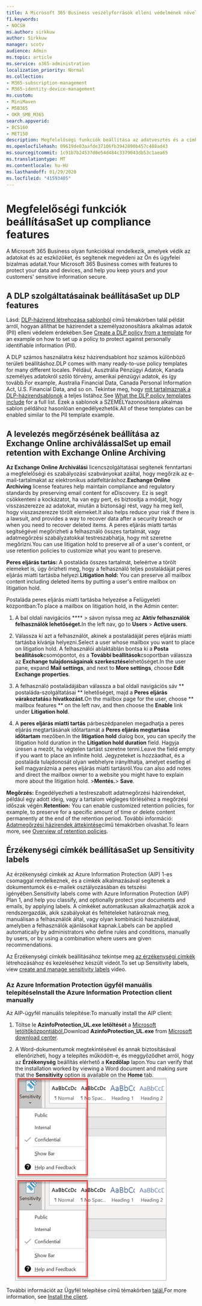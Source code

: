 ```yaml
---
title: A Microsoft 365 Business veszélyforrások elleni védelmének növelése
f1.keywords:
- NOCSH
ms.author: sirkkuw
author: Sirkkuw
manager: scotv
audience: Admin
ms.topic: article
ms.service: o365-administration
localization_priority: Normal
ms.collection:
- M365-subscription-management
- M365-identity-device-management
ms.custom:
- MiniMaven
- MSB365
- OKR_SMB_M365
search.appverid:
- BCS160
- MET150
description: Megfelelőségi funkciók beállítása az adatvesztés és a címkeérzékeny adatok elkerülése érdekében.
ms.openlocfilehash: 09619de03aafde37106fb3942890b457c488ad43
ms.sourcegitcommit: 1c91b7b24537d0e54d484c3379043db53c1aea65
ms.translationtype: MT
ms.contentlocale: hu-HU
ms.lasthandoff: 01/29/2020
ms.locfileid: "41593405"
---
```

# <a name="set-up-compliance-features"></a><span data-ttu-id="1d7e0-103">Megfelelőségi funkciók beállítása</span><span class="sxs-lookup"><span data-stu-id="1d7e0-103">Set up compliance features</span></span>

<span data-ttu-id="1d7e0-104">A Microsoft 365 Business olyan funkciókkal rendelkezik, amelyek védik az adatokat és az eszközöket, és segítenek megvédeni az Ön és ügyfelei bizalmas adatait.</span><span class="sxs-lookup"><span data-stu-id="1d7e0-104">Your Microsoft 365 Business comes with features to protect your data and devices, and help you keep yours and your customers' sensitive information secure.</span></span>

## <a name="set-up-dlp-features"></a><span data-ttu-id="1d7e0-105">A DLP szolgáltatásainak beállítása</span><span class="sxs-lookup"><span data-stu-id="1d7e0-105">Set up DLP features</span></span>

<span data-ttu-id="1d7e0-106">Lásd: [DLP-házirend létrehozása sablonból](https://support.office.com/article/59414438-99f5-488b-975c-5023f2254369) című témakörben talál példát arról, hogyan állíthat be házirendet a személyazonosításra alkalmas adatok (PII) elleni védelem érdekében.</span><span class="sxs-lookup"><span data-stu-id="1d7e0-106">See [Create a DLP policy from a template](https://support.office.com/article/59414438-99f5-488b-975c-5023f2254369) for an example on how to set up a policy to protect against personally identifiable information (PII).</span></span> 
  
<span data-ttu-id="1d7e0-107">A DLP számos használatra kész házirendsablont hoz számos különböző területi beállításhoz.</span><span class="sxs-lookup"><span data-stu-id="1d7e0-107">DLP comes with many ready-to-use policy templates for many different locales.</span></span> <span data-ttu-id="1d7e0-108">Például, Ausztrália Pénzügyi Adatok, Kanada személyes adatokról szóló törvény, amerikai pénzügyi adatok, és így tovább.</span><span class="sxs-lookup"><span data-stu-id="1d7e0-108">For example, Australia Financial Data, Canada Personal Information Act, U.S. Financial Data, and so on.</span></span> <span data-ttu-id="1d7e0-109">Tekintse meg, hogy [mit tartalmaznak a DLP-házirendsablonok](https://support.office.com/article/c2e588d3-8f4f-4937-a286-8c399f28953a) a teljes listához.</span><span class="sxs-lookup"><span data-stu-id="1d7e0-109">See [What the DLP policy templates include](https://support.office.com/article/c2e588d3-8f4f-4937-a286-8c399f28953a) for a full list.</span></span> <span data-ttu-id="1d7e0-110">Ezek a sablonok a SZEMÉLYazonosításra alkalmas sablon példához hasonlóan engedélyezhetők.</span><span class="sxs-lookup"><span data-stu-id="1d7e0-110">All of these templates can be enabled similar to the PII template example.</span></span> 
  
## <a name="set-up-email-retention-with-exchange-online-archiving"></a><span data-ttu-id="1d7e0-111">A levelezés megőrzésének beállítása az Exchange Online archiválással</span><span class="sxs-lookup"><span data-stu-id="1d7e0-111">Set up email retention with Exchange Online Archiving</span></span>

 <span data-ttu-id="1d7e0-112">**Az Exchange Online Archiválási** licencszolgáltatásai segítenek fenntartani a megfelelőségi és szabályozási szabványokat azáltal, hogy megőrzik az e-mail-tartalmakat az elektronikus adatfeltáráshoz.</span><span class="sxs-lookup"><span data-stu-id="1d7e0-112">**Exchange Online Archiving** license features help maintain compliance and regulatory standards by preserving email content for eDiscovery.</span></span> <span data-ttu-id="1d7e0-113">Ez is segít csökkenteni a kockázatot, ha van egy pert, és biztosítja a módját, hogy visszaszerezze az adatokat, miután a biztonsági rést, vagy ha meg kell, hogy visszaszerezze törölt elemeket.</span><span class="sxs-lookup"><span data-stu-id="1d7e0-113">It also helps reduce your risk if there is a lawsuit, and provides a way to recover data after a security breach or when you need to recover deleted items.</span></span> <span data-ttu-id="1d7e0-114">A peres eljárás miatti tartás segítségével megőrizheti a felhasználó összes tartalmát, vagy adatmegőrzési szabályzatokkal testreszabhatja, hogy mit szeretne megőrizni.</span><span class="sxs-lookup"><span data-stu-id="1d7e0-114">You can use litigation hold to preserve all of a user's content, or use retention policies to customize what you want to preserve.</span></span>
  
<span data-ttu-id="1d7e0-115">**Peres eljárás tartás:** A postaláda összes tartalmát, beleértve a törölt elemeket is, úgy őrizheti meg, hogy a felhasználó teljes postaládáját peres eljárás miatti tartásba helyezi.</span><span class="sxs-lookup"><span data-stu-id="1d7e0-115">**Litigation hold:** You can preserve all mailbox content including deleted items by putting a user's entire mailbox on litigation hold.</span></span> 
    
<span data-ttu-id="1d7e0-116">Postaláda peres eljárás miatti tartásba helyezése a Felügyeleti központban:</span><span class="sxs-lookup"><span data-stu-id="1d7e0-116">To place a mailbox on litigation hold, in the Admin center:</span></span>
    
1. <span data-ttu-id="1d7e0-117">A bal oldali navigációs \*\*\*\* \> sávon nyissa meg az **Aktív felhasználók felhasználók lehetőséget.**</span><span class="sxs-lookup"><span data-stu-id="1d7e0-117">In the left nav, go to **Users** \> **Active users**.</span></span>
    
2. <span data-ttu-id="1d7e0-118">Válassza ki azt a felhasználót, akinek a postaládáját peres eljárás miatti tartásba kívánja helyezni.</span><span class="sxs-lookup"><span data-stu-id="1d7e0-118">Select a user whose mailbox you want to place on litigation hold.</span></span> <span data-ttu-id="1d7e0-119">A felhasználói ablaktáblán bontsa ki a **Posta beállítások**csomópontot, és a **További beállítások**csoportban válassza az **Exchange tulajdonságainak szerkesztése**lehetőséget.</span><span class="sxs-lookup"><span data-stu-id="1d7e0-119">In the user pane, expand **Mail settings**, and next to **More settings**, choose **Edit Exchange properties**.</span></span>
    
3. <span data-ttu-id="1d7e0-120">A felhasználó postaládájában válassza a bal oldali navigációs sáv \*\* postaláda-szolgáltatásai \*\* lehetőséget, majd a **Peres eljárás várakoztatás**a **hivatkozást.**</span><span class="sxs-lookup"><span data-stu-id="1d7e0-120">On the mailbox page for the user, choose \*\* mailbox features \*\* on the left nav, and then choose the **Enable** link under **Litigation hold**.</span></span>
    
4. <span data-ttu-id="1d7e0-121">A **peres eljárás miatti tartás** párbeszédpanelen megadhatja a peres eljárás megtartásának időtartamát a **Peres eljárás megtartása időtartam** mezőben.</span><span class="sxs-lookup"><span data-stu-id="1d7e0-121">In the **litigation hold** dialog box, you can specify the litigation hold duration in the **Litigation hold duration** field.</span></span> <span data-ttu-id="1d7e0-122">Hagyja üresen a mezőt, ha végtelen tartást szeretne tenni.</span><span class="sxs-lookup"><span data-stu-id="1d7e0-122">Leave the field empty if you want to place an infinite hold.</span></span> <span data-ttu-id="1d7e0-123">Jegyzeteket is hozzáadhat, és a postaláda tulajdonosát olyan webhelyre irányíthatja, amelyet esetleg el kell magyaráznia a peres eljárás miatti tartásról.</span><span class="sxs-lookup"><span data-stu-id="1d7e0-123">You can also add notes and direct the mailbox owner to a website you might have to explain more about the litigation hold.</span></span> <span data-ttu-id="1d7e0-124">\>**Mentés.**</span><span class="sxs-lookup"><span data-stu-id="1d7e0-124">\> **Save**.</span></span>
    
<span data-ttu-id="1d7e0-125">**Megőrzés:** Engedélyezheti a testreszabott adatmegőrzési házirendeket, például egy adott ideig, vagy a tartalom végleges törléséhez a megőrzési időszak végén.</span><span class="sxs-lookup"><span data-stu-id="1d7e0-125">**Retention:** You can enable customized retention policies, for example, to preserve for a specific amount of time or delete content permanently at the end of the retention period.</span></span> <span data-ttu-id="1d7e0-126">További információ: [Adatmegőrzési házirendek áttekintése](https://support.office.com/article/5e377752-700d-4870-9b6d-12bfc12d2423)című témakörben olvashat.</span><span class="sxs-lookup"><span data-stu-id="1d7e0-126">To learn more, see [Overview of retention policies](https://support.office.com/article/5e377752-700d-4870-9b6d-12bfc12d2423).</span></span>

## <a name="set-up-sensitivity-labels"></a><span data-ttu-id="1d7e0-127">Érzékenységi címkék beállítása</span><span class="sxs-lookup"><span data-stu-id="1d7e0-127">Set up Sensitivity labels</span></span>

<span data-ttu-id="1d7e0-128">Az érzékenységi címkék az Azure Information Protection (AIP) 1-es csomaggal rendelkeznek, és a címkék alkalmazásával segítenek a dokumentumok és e-mailek osztályozásában és tetszési igényében.</span><span class="sxs-lookup"><span data-stu-id="1d7e0-128">Sensitivity labels come with Azure Information Protection (AIP) Plan 1, and help you classify, and optionally protect your documents and emails, by applying labels.</span></span> <span data-ttu-id="1d7e0-129">A címkéket automatikusan alkalmazhatják azok a rendszergazdák, akik szabályokat és feltételeket határoznak meg, manuálisan a felhasználók által, vagy olyan kombináció használatával, amelyben a felhasználók ajánlásokat kapnak.</span><span class="sxs-lookup"><span data-stu-id="1d7e0-129">Labels can be applied automatically by administrators who define rules and conditions, manually by users, or by using a combination where users are given recommendations.</span></span>

<span data-ttu-id="1d7e0-130">Az Érzékenységi címkék beállításához tekintse meg [az érzékenységi címkék](https://support.office.com/article/2fb96b54-7dd2-4f0c-ac8d-170790d4b8b9) létrehozásához és kezeléséhez készült videót.</span><span class="sxs-lookup"><span data-stu-id="1d7e0-130">To set up Sensitivity labels, view [create and manage sensitivity labels](https://support.office.com/article/2fb96b54-7dd2-4f0c-ac8d-170790d4b8b9) video.</span></span>



### <a name="install-the-azure-information-protection-client-manually"></a><span data-ttu-id="1d7e0-131">Az Azure Information Protection ügyfél manuális telepítése</span><span class="sxs-lookup"><span data-stu-id="1d7e0-131">Install the Azure Information Protection client manually</span></span>

<span data-ttu-id="1d7e0-132">Az AIP-ügyfél manuális telepítése:</span><span class="sxs-lookup"><span data-stu-id="1d7e0-132">To manually install the AIP client:</span></span>

1. <span data-ttu-id="1d7e0-133">Töltse le **AzinfoProtection_UL.exe letöltését** a [Microsoft letöltőközpontjából.](https://www.microsoft.com/download/details.aspx?id=53018)</span><span class="sxs-lookup"><span data-stu-id="1d7e0-133">Download **AzinfoProtection_UL.exe** from [Microsoft download center](https://www.microsoft.com/download/details.aspx?id=53018).</span></span>
 
2. <span data-ttu-id="1d7e0-134">A Word-dokumentumok megtekintésével és annak biztosításával ellenőrizheti, hogy a telepítés működött-e, és meggyőződhet arról, hogy az **Érzékenység** beállítás elérhető a **Kezdőlap** lapon.</span><span class="sxs-lookup"><span data-stu-id="1d7e0-134">You can verify that the installation worked by viewing a Word document and making sure that the **Sensitivity** option is available on the **Home** tab.</span></span>
<br/><span data-ttu-id="1d7e0-135">![A Védelem lap legördülő menüje egy Word-dokumentumban](media/word-sensitivity.png)</span><span class="sxs-lookup"><span data-stu-id="1d7e0-135">![Protection tab drop-down in a Word document.](media/word-sensitivity.png)</span></span>

<span data-ttu-id="1d7e0-136">További információt az Ügyfél telepítése című témakörben [talál.](https://docs.microsoft.com/azure/information-protection/infoprotect-tutorial-step3)</span><span class="sxs-lookup"><span data-stu-id="1d7e0-136">For more information, see [Install the client](https://docs.microsoft.com/azure/information-protection/infoprotect-tutorial-step3).</span></span>
